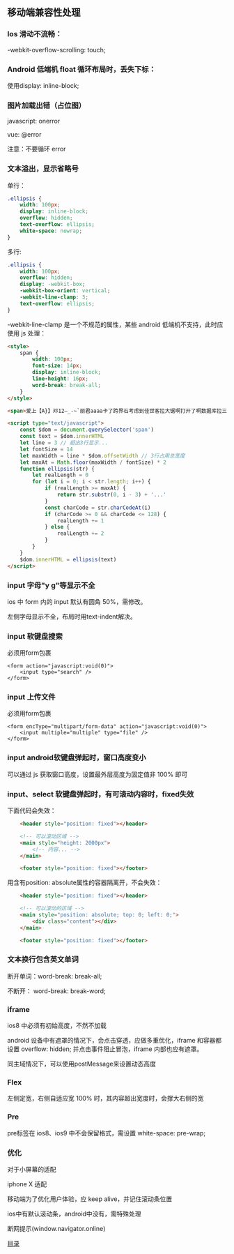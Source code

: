 ## 移动端兼容性处理

### Ios 滑动不流畅：
-webkit-overflow-scrolling: touch;

### Android 低端机 float 循环布局时，丢失下标：
使用display: inline-block;

### 图片加载出错（占位图）
javascript: onerror

vue: @error

注意：不要循环 error

### 文本溢出，显示省略号
单行：
```css
.ellipsis {
    width: 100px;
    display: inline-block;
    overflow: hidden;
    text-overflow: ellipsis;
    white-space: nowrap;
}
```
多行:
```css
.ellipsis {
    width: 100px;
    overflow: hidden;
    display: -webkit-box;
    -webkit-box-orient: vertical;
    -webkit-line-clamp: 3;
    text-overflow: ellipsis;
}
```
-webkit-line-clamp 是一个不规范的属性，某些 android 低端机不支持，此时应使用 js 处理：
```html
<style>
    span {
        width: 100px;
        font-size: 14px;
        display: inline-block;
        line-height: 16px;
        word-break: break-all;
    }
</style>

<span>爱上【A}】邓12—_-~`丽君aaaa卡了跨界石考虑到佳世客拉大锯啊打开了啊数据库拉三等奖拉斯肯德基阿卡丽大师级的卡拉加大款拉大锯啊了可多</span>

<script type="text/javascript">
    const $dom = document.querySelector('span')
    const text = $dom.innerHTML
    let line = 3 // 超出3行显示...
    let fontSize = 14
    let maxWidth = line * $dom.offsetWidth // 3行占用总宽度
    let maxAt = Math.floor(maxWidth / fontSize) * 2
    function ellipsis(str) {
        let realLength = 0
        for (let i = 0; i < str.length; i++) {
            if (realLength >= maxAt) {
                return str.substr(0, i - 3) + '...'
            }
            const charCode = str.charCodeAt(i)
            if (charCode >= 0 && charCode <= 128) {
                realLength += 1
            } else {
                realLength += 2
            }
        }
    }
    $dom.innerHTML = ellipsis(text)
</script>
```

### input 字母"y g"等显示不全
ios 中 form 内的 input 默认有圆角 50%，需修改。

左侧字母显示不全，布局时用text-indent解决。

### input 软键盘搜索
必须用form包裹
```
<form action="javascript:void(0)">
    <input type="search" />
</form>
```

### input 上传文件
必须用form包裹
```
<form encType="multipart/form-data" action="javascript:void(0)">
    <input multiple="multiple" type="file" />
</form>
```

### input android软键盘弹起时，窗口高度变小
可以通过 js 获取窗口高度，设置最外层高度为固定值非 100% 即可

### input、select 软键盘弹起时，有可滚动内容时，fixed失效
下面代码会失效：
```html
    <header style="position: fixed"></header>

    <!-- 可以滚动区域 -->
    <main style="height: 2000px">
        <!-- 内容... -->
    </main>

    <footer style="position: fixed"></footer>
```
用含有position: absolute属性的容器隔离开，不会失效：
```html
    <header style="position: fixed"></header>

    <!-- 可以滚动的区域 -->
    <main style="position: absolute; top: 0; left: 0;">
        <div class="content"></div>
    </main>

    <footer style="position: fixed"></footer>
```

### 文本换行包含英文单词
断开单词：word-break: break-all;

不断开：  word-break: break-word;

### iframe
ios8 中必须有初始高度，不然不加载

android 设备中有遮罩的情况下，会点击穿透，应做多重优化，iframe 和容器都设置 overflow: hidden; 并点击事件阻止冒泡，iframe 内部也应有遮罩。

同主域情况下，可以使用postMessage来设置动态高度

### Flex
左侧定宽，右侧自适应宽 100% 时，其内容超出宽度时，会撑大右侧的宽

### Pre
pre标签在 ios8、ios9 中不会保留格式，需设置 white-space: pre-wrap;

### 优化
对于小屏幕的适配

iphone X 适配

移动端为了优化用户体验，应 keep alive，并记住滚动条位置

ios中有默认滚动条，android中没有，需特殊处理

断网提示(window.navigator.online)

[目录](https://github.com/jines-z/note)
